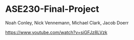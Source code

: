 # ASE230-Final-Project

Noah Conley, Nick Vennemann, Michael Clark, Jacob Doerr

https://www.youtube.com/watch?v=siGFJz8LVzk
